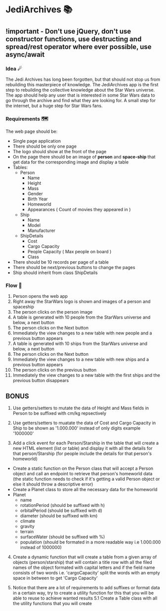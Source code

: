 # JediArchives 📚
## !important - Don't use jQuery, don't use constructor functions, use destructing and spread/rest operator where ever possible, use async/await
### Idea ☄
The Jedi Archives has long been forgotten, but that should not stop us from rebuilding this masterpiece of knowledge. The JediArchives app is the first step to rebuilding the collective knowledge about the Star Wars universe. The app should help any user that is interested in some Star Wars data to go through the archive and find what they are looking for. A small step for the internet, but a huge step for Star Wars fans.
### Requirements 🗺
The web page should be:
* Single page application
* There should be only one page
* The logo should show at the front of the page
* On the page there should be an image of **person** and **space-ship** that get data for the corresponding image and display a table
* Tables:
  * Person
    * Name
    * Height
    * Mass
    * Gender
    * Birth Year
    * Homeworld
    * Appearances ( Count of movies they appeared in )
  * Ship
    * Name
    * Model
    * Manufacturer
  * ShipDetails
    * Cost
    * Cargo Capacity 
    * People Capacity ( Max people on board )
    * Class
* There should be 10 records per page of a table
* There should be next/previous buttons to change the pages
* Ship should inherit from class ShipDetails
### Flow 🌈
1. Person opens the web app
2. Right away the StarWars logo is shown and images of a person and spaceship
3. The person clicks on the person image
4. A table is generated with 10 people from the StarWars universe and below, a next button
5. The person clicks on the Next button
6. Immediately the view changes to a new table with new people and a previous button appears
7. A table is generated with 10 ships from the StarWars universe and below, a next button
8. The person clicks on the Next button
9. Immediately the view changes to a new table with new ships and a previous button appears
10. The person clicks on the previous button
11. Immediately the view changes to a new table with the first ships and the previous button disappears


## BONUS

1. Use getters/setters to mutate the data of Height and Mass fields in Person to be suffixed with cm/kg repsectively
2. Use getters/setters to muatate the data of Cost and Cargo Capacity in Ship to be shown as '1.000.000' instead of only digits example '1000000'

3. Add a click event for each Person/Starship in the table that will create a new HTML element (list or table) and display it with all the details for that person/Starship (for people include the details for that person's homeworld)
  * Create a static function on the Person class that will accept a Person object and call an endpoint to retrieve that person's homeworld data (the static function needs to check if it's getting a valid Person object or else it should throw a descriptive error)
  * Create a Planet class to store all the necessary data for the homeworld
  * Planet
    * name
    * rotationPeriod (should be suffixed with h)
    * orbitalPeriod (should be suffixed with d)
    * diameter (should be suffixed with km)
    * climate
    * gravity
    * terrain
    * surfaceWater (should be suffixed with %)
    * population (should be formated in a more readable way i.e 1.000.000 instead of 1000000)

4. Create a dynamic function that will create a table from a given array of objects (person/starship) that will contain a title row with all the filed names of the object formated with capital letters and if the field name 
consists of two words i.e. 'cargoCapacity' split the words with an empty space in between to get 'Cargo Capacity'

5. Notice that there are a lot of requirements to add suffixes or format data in a certain way, try to create a utility function for this that you will be able to reuse to achieve wanted results
  5.1 Create a Table class with all the utility functions that you will create